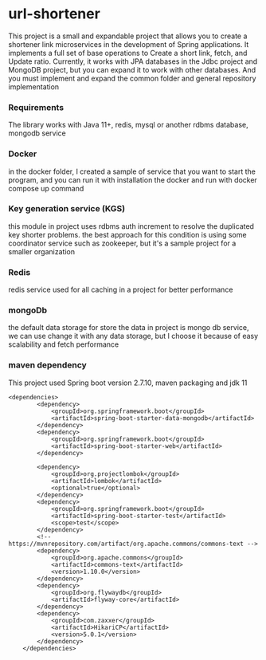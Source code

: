# url-shortener
This project is a small and expandable project
that allows you to create a shortener link microservices in the development of Spring applications.
It implements a full set of base operations to Create a short link, fetch, and Update ratio.
Currently, it works with JPA databases in the Jdbc project and MongoDB project,
but you can expand it to work with other databases.
And you must implement and expand the common folder and general repository implementation
### Requirements
The library works with Java 11+, redis, mysql or another rdbms database, mongodb service

### Docker
in the docker folder, I created a sample of service that you want to start the program, and you can run it with installation the docker and run with
docker compose up command

### Key generation service (KGS)
this module in project uses rdbms auth increment to resolve the duplicated key shorter problems.
the best approach for this condition is using some coordinator service such as zookeeper, but it's a sample project for a smaller organization

### Redis
redis service used for all caching in a project for better performance

### mongoDb
the default data storage for store the data in project is mongo db service, we can use change it with any data storage, but I choose it because of easy scalability and fetch performance


### maven dependency
This project used Spring boot version 2.7.10, maven packaging and jdk 11
~~~
<dependencies>
		<dependency>
			<groupId>org.springframework.boot</groupId>
			<artifactId>spring-boot-starter-data-mongodb</artifactId>
		</dependency>
		<dependency>
			<groupId>org.springframework.boot</groupId>
			<artifactId>spring-boot-starter-web</artifactId>
		</dependency>

		<dependency>
			<groupId>org.projectlombok</groupId>
			<artifactId>lombok</artifactId>
			<optional>true</optional>
		</dependency>
		<dependency>
			<groupId>org.springframework.boot</groupId>
			<artifactId>spring-boot-starter-test</artifactId>
			<scope>test</scope>
		</dependency>
		<!-- https://mvnrepository.com/artifact/org.apache.commons/commons-text -->
		<dependency>
			<groupId>org.apache.commons</groupId>
			<artifactId>commons-text</artifactId>
			<version>1.10.0</version>
		</dependency>
		<dependency>
			<groupId>org.flywaydb</groupId>
			<artifactId>flyway-core</artifactId>
		</dependency>
		<dependency>
			<groupId>com.zaxxer</groupId>
			<artifactId>HikariCP</artifactId>
			<version>5.0.1</version>
		</dependency>
	</dependencies>
~~~